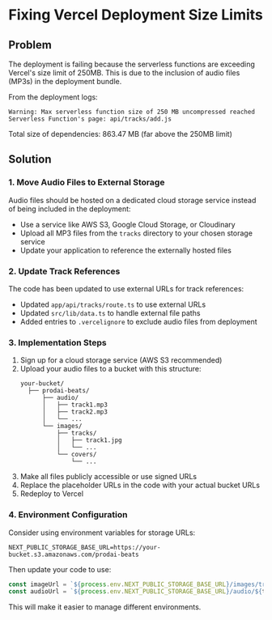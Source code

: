 # Fixing Vercel Deployment Size Limits

## Problem

The deployment is failing because the serverless functions are exceeding Vercel's size limit of 250MB. This is due to the inclusion of audio files (MP3s) in the deployment bundle.

From the deployment logs:
```
Warning: Max serverless function size of 250 MB uncompressed reached
Serverless Function's page: api/tracks/add.js
```

Total size of dependencies: 863.47 MB (far above the 250MB limit)

## Solution

### 1. Move Audio Files to External Storage

Audio files should be hosted on a dedicated cloud storage service instead of being included in the deployment:

- Use a service like AWS S3, Google Cloud Storage, or Cloudinary
- Upload all MP3 files from the `tracks` directory to your chosen storage service
- Update your application to reference the externally hosted files

### 2. Update Track References

The code has been updated to use external URLs for track references:

- Updated `app/api/tracks/route.ts` to use external URLs
- Updated `src/lib/data.ts` to handle external file paths
- Added entries to `.vercelignore` to exclude audio files from deployment

### 3. Implementation Steps

1. Sign up for a cloud storage service (AWS S3 recommended)
2. Upload your audio files to a bucket with this structure:
   ```
   your-bucket/
     ├── prodai-beats/
         ├── audio/
         │   ├── track1.mp3
         │   ├── track2.mp3
         │   └── ...
         └── images/
             ├── tracks/
             │   ├── track1.jpg
             │   └── ...
             └── covers/
                 └── ...
   ```
3. Make all files publicly accessible or use signed URLs
4. Replace the placeholder URLs in the code with your actual bucket URLs
5. Redeploy to Vercel

### 4. Environment Configuration

Consider using environment variables for storage URLs:

```
NEXT_PUBLIC_STORAGE_BASE_URL=https://your-bucket.s3.amazonaws.com/prodai-beats
```

Then update your code to use:
```javascript
const imageUrl = `${process.env.NEXT_PUBLIC_STORAGE_BASE_URL}/images/tracks/${track.slug}.jpg`;
const audioUrl = `${process.env.NEXT_PUBLIC_STORAGE_BASE_URL}/audio/${track.slug}.mp3`;
```

This will make it easier to manage different environments. 